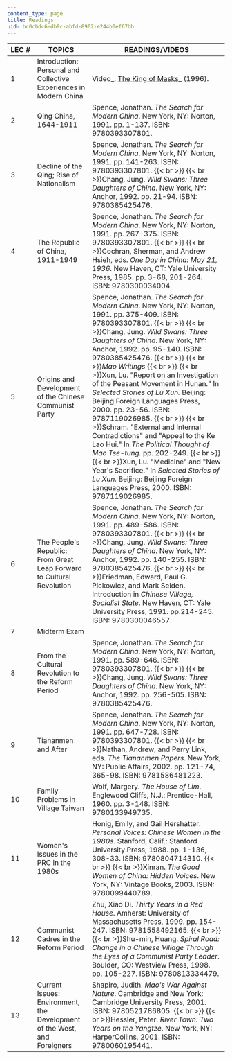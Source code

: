 ```yaml
---
content_type: page
title: Readings
uid: bc0cbdc6-db9c-abfd-8902-e244b0ef67bb
---
```


| LEC # | TOPICS | READINGS/VIDEOS |
| --- | --- | --- |
| 1 | Introduction: Personal and Collective Experiences in Modern China | Video_: [The King of Masks](http://www.imdb.com/title/tt0115669/)_ (1996). |
| 2 | Qing China, 1644-1911 | Spence, Jonathan. _The Search for Modern China_. New York, NY: Norton, 1991. pp. 1-137. ISBN: 9780393307801. |
| 3 | Decline of the Qing; Rise of Nationalism | Spence, Jonathan. _The Search for Modern China_. New York, NY: Norton, 1991. pp. 141-263. ISBN: 9780393307801.  {{< br >}}  {{< br >}}Chang, Jung. _Wild Swans: Three Daughters of China_. New York, NY: Anchor, 1992. pp. 21-94. ISBN: 9780385425476. |
| 4 | The Republic of China, 1911-1949 | Spence, Jonathan. _The Search for Modern China_. New York, NY: Norton, 1991. pp. 267-375. ISBN: 9780393307801.  {{< br >}}  {{< br >}}Cochran, Sherman, and Andrew Hsieh, eds. _One Day in China: May 21, 1936_. New Haven, CT: Yale University Press, 1985. pp. 3-68, 201-264. ISBN: 9780300034004. |
| 5 | Origins and Development of the Chinese Communist Party | Spence, Jonathan. _The Search for Modern China_. New York, NY: Norton, 1991. pp. 375-409. ISBN: 9780393307801.  {{< br >}}  {{< br >}}Chang, Jung. _Wild Swans: Three Daughters of China_. New York, NY: Anchor, 1992. pp. 95-140. ISBN: 9780385425476.  {{< br >}}  {{< br >}}_Mao Writings_  {{< br >}}  {{< br >}}Xun, Lu. "Report on an Investigation of the Peasant Movement in Hunan." In _Selected Stories of Lu Xun._ Beijing: Beijing Foreign Languages Press, 2000. pp. 23-56. ISBN: 9787119026985.  {{< br >}}  {{< br >}}Schram. "External and Internal Contradictions" and "Appeal to the Ke Lao Hui." In _The Political Thought of Mao Tse-tung._ pp. 202-249.  {{< br >}}  {{< br >}}Xun, Lu. "Medicine" and "New Year's Sacrifice." In _Selected Stories of Lu Xun._ Beijing: Beijing Foreign Languages Press, 2000. ISBN: 9787119026985. |
| 6 | The People's Republic: From Great Leap Forward to Cultural Revolution | Spence, Jonathan. _The Search for Modern China_. New York, NY: Norton, 1991. pp. 489-586. ISBN: 9780393307801.  {{< br >}}  {{< br >}}Chang, Jung. _Wild Swans: Three Daughters of China_. New York, NY: Anchor, 1992. pp. 140-255. ISBN: 9780385425476.  {{< br >}}  {{< br >}}Friedman, Edward, Paul G. Pickowicz, and Mark Selden. Introduction in _Chinese Village, Socialist State_. New Haven, CT: Yale University Press, 1991. pp.214-245. ISBN: 9780300046557. |
| 7 | Midterm Exam | &nbsp; |
| 8 | From the Cultural Revolution to the Reform Period | Spence, Jonathan. _The Search for Modern China_. New York, NY: Norton, 1991. pp. 589-646. ISBN: 9780393307801.  {{< br >}}  {{< br >}}Chang, Jung. _Wild Swans: Three Daughters of China_. New York, NY: Anchor, 1992. pp. 256-505. ISBN: 9780385425476. |
| 9 | Tiananmen and After | Spence, Jonathan. _The Search for Modern China_. New York, NY: Norton, 1991. pp. 647-728. ISBN: 9780393307801.  {{< br >}}  {{< br >}}Nathan, Andrew, and Perry Link, eds. _The Tiananmen Papers_. New York, NY: Public Affairs, 2002. pp. 121-74, 365-98. ISBN: 9781586481223. |
| 10 | Family Problems in Village Taiwan | Wolf, Margery. _The House of Lim_. Englewood Cliffs, N.J.: Prentice-Hall, 1960. pp. 3-148. ISBN: 9780133949735. |
| 11 | Women's Issues in the PRC in the 1980s | Honig, Emily, and Gail Hershatter. _Personal Voices: Chinese Women in the 1980s_. Stanford, Calif.: Stanford University Press, 1988. pp. 1-136, 308-33. ISBN: 9780804714310.  {{< br >}}  {{< br >}}Xinran. _The Good Women of China: Hidden Voices_. New York, NY: Vintage Books, 2003. ISBN: 9780099440789. |
| 12 | Communist Cadres in the Reform Period | Zhu, Xiao Di. _Thirty Years in a Red House_. Amherst: University of Massachusetts Press, 1999. pp. 154-247. ISBN: 9781558492165.  {{< br >}}  {{< br >}}Shu-min, Huang. _Spiral Road: Change in a Chinese Village Through the Eyes of a Communist Party Leader_. Boulder, CO: Westview Press, 1998. pp. 105-227. ISBN: 9780813334479. |
| 13 | Current Issues: Environment, the Development of the West, and Foreigners | Shapiro, Judith. _Mao's War Against Nature_. Cambridge and New York: Cambridge University Press, 2001. ISBN: 9780521786805.  {{< br >}}  {{< br >}}Hessler, Peter. _River Town: Two Years on the Yangtze_. New York, NY: HarperCollins, 2001. ISBN: 9780060195441.